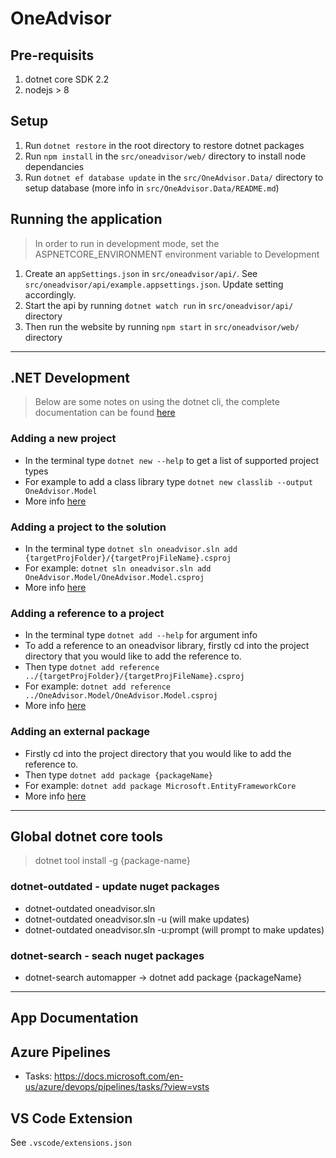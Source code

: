 # OneAdvisor

## Pre-requisits

1. dotnet core SDK 2.2
1. nodejs > 8

## Setup

1. Run `dotnet restore` in the root directory to restore dotnet packages
1. Run `npm install` in the `src/oneadvisor/web/` directory to install node dependancies
1. Run `dotnet ef database update` in the `src/OneAdvisor.Data/` directory to setup database (more info in `src/OneAdvisor.Data/README.md`)

## Running the application

> In order to run in development mode, set the ASPNETCORE_ENVIRONMENT environment variable to Development

1. Create an `appSettings.json` in `src/oneadvisor/api/`. See `src/oneadvisor/api/example.appsettings.json`. Update setting accordingly.
1. Start the api by running `dotnet watch run` in `src/oneadvisor/api/` directory
1. Then run the website by running `npm start` in `src/oneadvisor/web/` directory

---

## .NET Development

> Below are some notes on using the dotnet cli, the complete documentation can be found [here](https://docs.microsoft.com/en-us/dotnet/core/tools/index?tabs=netcore2x)

### Adding a new project

- In the terminal type `dotnet new --help` to get a list of supported project types
- For example to add a class library type `dotnet new classlib --output OneAdvisor.Model`
- More info [here](https://docs.microsoft.com/en-us/dotnet/core/tools/dotnet-new?tabs=netcore21)

### Adding a project to the solution

- In the terminal type `dotnet sln oneadvisor.sln add {targetProjFolder}/{targetProjFileName}.csproj`
- For example: `dotnet sln oneadvisor.sln add OneAdvisor.Model/OneAdvisor.Model.csproj`
- More info [here](https://docs.microsoft.com/en-us/dotnet/core/tools/dotnet-sln)

### Adding a reference to a project

- In the terminal type `dotnet add --help` for argument info
- To add a reference to an oneadvisor library, firstly cd into the project directory that you would like to add the reference to.
- Then type `dotnet add reference ../{targetProjFolder}/{targetProjFileName}.csproj`
- For example: `dotnet add reference ../OneAdvisor.Model/OneAdvisor.Model.csproj`
- More info [here](https://docs.microsoft.com/en-us/dotnet/core/tools/dotnet-add-reference)

### Adding an external package

- Firstly cd into the project directory that you would like to add the reference to.
- Then type `dotnet add package {packageName}`
- For example: `dotnet add package Microsoft.EntityFrameworkCore`
- More info [here](https://docs.microsoft.com/en-us/dotnet/core/tools/dotnet-add-package)

---

## Global dotnet core tools

> dotnet tool install -g {package-name}

### dotnet-outdated - update nuget packages

- dotnet-outdated oneadvisor.sln
- dotnet-outdated oneadvisor.sln -u (will make updates)
- dotnet-outdated oneadvisor.sln -u:prompt (will prompt to make updates)

### dotnet-search - seach nuget packages

- dotnet-search automapper
  -> dotnet add package {packageName}

---

## App Documentation

## Azure Pipelines

- Tasks: https://docs.microsoft.com/en-us/azure/devops/pipelines/tasks/?view=vsts

## VS Code Extension

See `.vscode/extensions.json`
